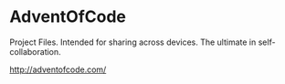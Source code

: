 # AdventOfCode

Project Files. Intended for sharing across devices. The ultimate in self-collaboration.

http://adventofcode.com/
